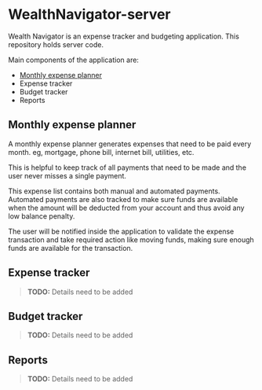 # WealthNavigator-server
Wealth Navigator is an expense tracker and budgeting application. This repository holds server code.

Main components of the application are:
* [Monthly expense planner](#monthly-expense-planner)
* Expense tracker
* Budget tracker
* Reports

## Monthly expense planner
A monthly expense planner generates expenses that need to be paid every month. eg, mortgage, phone bill, internet bill, utilities, etc.

This is helpful to keep track of all payments that need to be made and the user never misses a single payment.

This expense list contains both manual and automated payments. Automated payments are also tracked to make sure funds are available when the amount will be deducted from your account and thus avoid any low balance penalty.

The user will be notified inside the application to validate the expense transaction and take required action like moving funds, making sure enough funds are available for the transaction.

## Expense tracker

> **TODO:** Details need to be added

## Budget tracker

> **TODO:** Details need to be added

## Reports

> **TODO:** Details need to be added